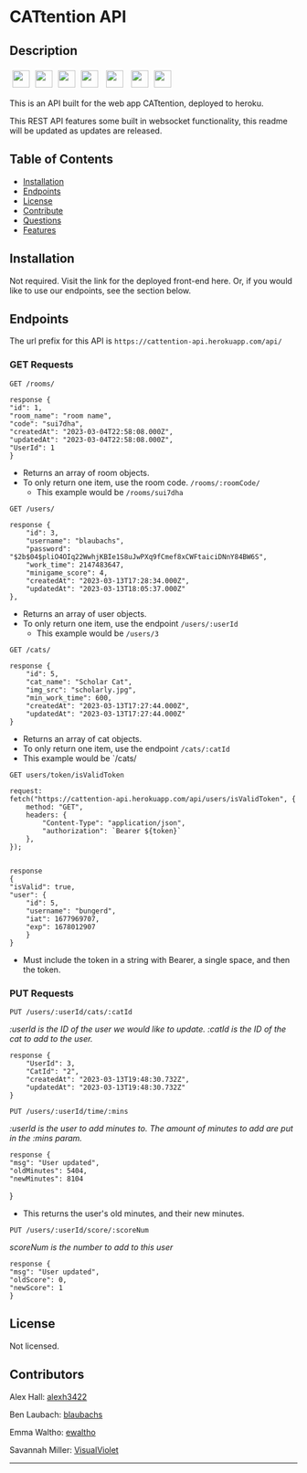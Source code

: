 # CATtention API

## Description

<img height=30 src="https://cdn.jsdelivr.net/gh/devicons/devicon/icons/javascript/javascript-original.svg" style="padding:5px;"/><img height=30 src="https://cdn.jsdelivr.net/gh/devicons/devicon/icons/nodejs/nodejs-plain-wordmark.svg" style="padding:5px;" /><img height=30 src="https://cdn.jsdelivr.net/gh/devicons/devicon/icons/express/express-original-wordmark.svg" style="padding:5px;"/><img height=30 src="https://cdn.jsdelivr.net/gh/devicons/devicon/icons/mysql/mysql-original-wordmark.svg" style="padding:5px;"/>
<img height=30 src="https://cdn.jsdelivr.net/gh/devicons/devicon/icons/sequelize/sequelize-original.svg" style="padding:5px;"/>
<img height=30 src="https://cdn.jsdelivr.net/gh/devicons/devicon/icons/heroku/heroku-original.svg" style="padding:5px;"/><img height=30 src="https://cdn.jsdelivr.net/gh/devicons/devicon/icons/socketio/socketio-original.svg" style="padding:5px;"/>
          
                                               

This is an API built for the web app CATtention, deployed to heroku.

This REST API features some built in websocket functionality, this readme will be updated as updates are released.

## Table of Contents

- [Installation](#installation)
- [Endpoints](#endpoints)
- [License](#license)
- [Contribute](#contribute)
- [Questions](#questions)
- [Features](#features)

## Installation

Not required. Visit the link for the deployed front-end here. Or, if you would like to use our endpoints, see the section below.

## Endpoints

The url prefix for this API is `https://cattention-api.herokuapp.com/api/`

### GET Requests

`GET /rooms/`

    response {
	"id": 1,
	"room_name": "room name",
	"code": "sui7dha",
	"createdAt": "2023-03-04T22:58:08.000Z",
	"updatedAt": "2023-03-04T22:58:08.000Z",
	"UserId": 1
    }

* Returns an array of room objects.
* To only return one item, use the room code. `/rooms/:roomCode/`
    * This example would be `/rooms/sui7dha`

`GET /users/`

    response {
		"id": 3,
		"username": "blaubachs",
		"password": "$2b$04$pliO4OIq22WwhjKBIe1S8uJwPXq9fCmef8xCWFtaiciDNnY84BW6S",
		"work_time": 2147483647,
		"minigame_score": 4,
		"createdAt": "2023-03-13T17:28:34.000Z",
		"updatedAt": "2023-03-13T18:05:37.000Z"
	},

* Returns an array of user objects.
* To only return one item, use the endpoint `/users/:userId`
    * This example would be `/users/3`

`GET /cats/`

    response {
		"id": 5,
		"cat_name": "Scholar Cat",
		"img_src": "scholarly.jpg",
		"min_work_time": 600,
		"createdAt": "2023-03-13T17:27:44.000Z",
		"updatedAt": "2023-03-13T17:27:44.000Z"
	}

* Returns an array of cat objects.
* To only return one item, use the endpoint `/cats/:catId`
 * This example would be `/cats/

`GET users/token/isValidToken`

    request:
    fetch("https://cattention-api.herokuapp.com/api/users/isValidToken", {
        method: "GET",
        headers: {
            "Content-Type": "application/json",
            "authorization": `Bearer ${token}`
        },
    });


    response
    {
	"isValid": true,
	"user": {
		"id": 5,
		"username": "bungerd",
		"iat": 1677969707,
		"exp": 1678012907
	    }
    }
    
* Must include the token in a string with Bearer, a single space, and then the token.

### PUT Requests

`PUT /users/:userId/cats/:catId`

*:userId is the ID of the user we would like to update. :catId is the ID of the cat to add to the user.*

    response {
		"UserId": 3,
		"CatId": "2",
		"createdAt": "2023-03-13T19:48:30.732Z",
		"updatedAt": "2023-03-13T19:48:30.732Z"
	}

`PUT /users/:userId/time/:mins`

*:userId is the user to add minutes to. The amount of minutes to add are put in the :mins param.*

    response {
	"msg": "User updated",
	"oldMinutes": 5404,
	"newMinutes": 8104
}

* This returns the user's old minutes, and their new minutes.

`PUT /users/:userId/score/:scoreNum`

*scoreNum is the number to add to this user*

    response {
	"msg": "User updated",
	"oldScore": 0,
	"newScore": 1
    }   

## License

Not licensed.

## Contributors

Alex Hall: [alexh3422](https://github.com/alexh3422)

Ben Laubach: [blaubachs](https://github.com/blaubachs)

Emma Waltho: [ewaltho](https://github.com/ewaltho)

Savannah Miller: [VisualViolet](https://github.com/ewaltho)

---

